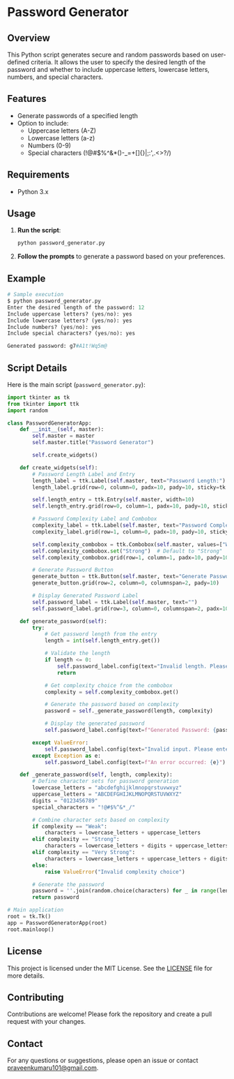 # Password Generator

## Overview

This Python script generates secure and random passwords based on user-defined criteria. It allows the user to specify the desired length of the password and whether to include uppercase letters, lowercase letters, numbers, and special characters.

## Features

- Generate passwords of a specified length
- Option to include:
  - Uppercase letters (A-Z)
  - Lowercase letters (a-z)
  - Numbers (0-9)
  - Special characters (!@#$%^&*()-_=+[]{}|;:',.<>?/)

## Requirements

- Python 3.x

## Usage


   
   


1. **Run the script**:

   ```bash
   python password_generator.py
   ```

2. **Follow the prompts** to generate a password based on your preferences.

## Example

```python
# Sample execution
$ python password_generator.py
Enter the desired length of the password: 12
Include uppercase letters? (yes/no): yes
Include lowercase letters? (yes/no): yes
Include numbers? (yes/no): yes
Include special characters? (yes/no): yes

Generated password: g7#A1t!Wq5m@
```

## Script Details

Here is the main script (`password_generator.py`):

```python
import tkinter as tk
from tkinter import ttk
import random

class PasswordGeneratorApp:
    def __init__(self, master):
        self.master = master
        self.master.title("Password Generator")

        self.create_widgets()

    def create_widgets(self):
        # Password Length Label and Entry
        length_label = ttk.Label(self.master, text="Password Length:")
        length_label.grid(row=0, column=0, padx=10, pady=10, sticky=tk.W)

        self.length_entry = ttk.Entry(self.master, width=10)
        self.length_entry.grid(row=0, column=1, padx=10, pady=10, sticky=tk.W)

        # Password Complexity Label and Combobox
        complexity_label = ttk.Label(self.master, text="Password Complexity:")
        complexity_label.grid(row=1, column=0, padx=10, pady=10, sticky=tk.W)

        self.complexity_combobox = ttk.Combobox(self.master, values=["Weak", "Strong", "Very Strong"])
        self.complexity_combobox.set("Strong")  # Default to "Strong"
        self.complexity_combobox.grid(row=1, column=1, padx=10, pady=10, sticky=tk.W)

        # Generate Password Button
        generate_button = ttk.Button(self.master, text="Generate Password", command=self.generate_password)
        generate_button.grid(row=2, column=0, columnspan=2, pady=10)

        # Display Generated Password Label
        self.password_label = ttk.Label(self.master, text="")
        self.password_label.grid(row=3, column=0, columnspan=2, padx=10, pady=10)

    def generate_password(self):
        try:
            # Get password length from the entry
            length = int(self.length_entry.get())

            # Validate the length
            if length <= 0:
                self.password_label.config(text="Invalid length. Please enter a positive integer.")
                return

            # Get complexity choice from the combobox
            complexity = self.complexity_combobox.get()

            # Generate the password based on complexity
            password = self._generate_password(length, complexity)

            # Display the generated password
            self.password_label.config(text=f"Generated Password: {password}")

        except ValueError:
            self.password_label.config(text="Invalid input. Please enter a valid integer for the password length.")
        except Exception as e:
            self.password_label.config(text=f"An error occurred: {e}")

    def _generate_password(self, length, complexity):
        # Define character sets for password generation
        lowercase_letters = "abcdefghijklmnopqrstuvwxyz"
        uppercase_letters = "ABCDEFGHIJKLMNOPQRSTUVWXYZ"
        digits = "0123456789"
        special_characters = "!@#$%^&*_/"

        # Combine character sets based on complexity
        if complexity == "Weak":
            characters = lowercase_letters + uppercase_letters
        elif complexity == "Strong":
            characters = lowercase_letters + digits + uppercase_letters
        elif complexity == "Very Strong":
            characters = lowercase_letters + uppercase_letters + digits + special_characters
        else:
            raise ValueError("Invalid complexity choice")

        # Generate the password
        password = ''.join(random.choice(characters) for _ in range(length))
        return password

# Main application
root = tk.Tk()
app = PasswordGeneratorApp(root)
root.mainloop()
```

## License

This project is licensed under the MIT License. See the [LICENSE](LICENSE) file for more details.

## Contributing

Contributions are welcome! Please fork the repository and create a pull request with your changes.

## Contact

For any questions or suggestions, please open an issue or contact [praveenkumaru101@gmail.com](mailto:your-praveenkumaru101@gmail.com).
